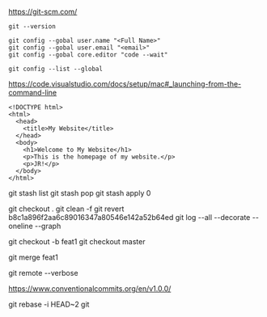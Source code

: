 https://git-scm.com/

```
git --version

git config --gobal user.name "<Full Name>"
git config --gobal user.email "<email>"
git config --gobal core.editor "code --wait"

git config --list --global

```

https://code.visualstudio.com/docs/setup/mac#_launching-from-the-command-line

```
<!DOCTYPE html>
<html>
  <head>
    <title>My Website</title>
  </head>
  <body>
    <h1>Welcome to My Website</h1>
    <p>This is the homepage of my website.</p>
    <p>JR!</p>
  </body>
</html>
```

git stash list
git stash pop
git stash apply 0 

git checkout .
git clean -f
git revert b8c1a896f2aa6c89016347a80546e142a52b64ed
git log --all --decorate --oneline --graph

git checkout -b feat1
git checkout master


git merge feat1

git remote --verbose

https://www.conventionalcommits.org/en/v1.0.0/

git rebase -i HEAD~2
git 